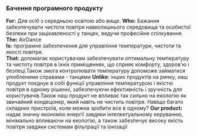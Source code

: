 ### Бачення програмного продукту

**For:** Для осіб з середньою освітою або вище.
**Who:** Бажання забезпечувати чистоти повітря навколишнього середовища та особистої безпеки при зацікавленості у танцях, ведучи професійне спілкування. 
**The:** AirDance  
**Is:** програмне забезпечення для управління температури, чистоти та якості повітря.    
**That:** допомагає користувачам забезпечувати оптимальну температуру та чистоту повітря в їхніх приміщеннях, що сприяє комфорту, здоров'ю і безпеці.Також змога контролювати температуру допоможе займатися улюбленими справами - танцями
**Unlike:** інших продуктів на ринку, наш продукт поєднує в собі функції управління температурою і якістю повітря в одному рішенні, забезпечуючи ефективність і зручність для користувачів.Також наш продукт не впливає так сильно на екологію як звичайний кондецонер, який навіть не чистить повітря. Навіщо багато складних пристроїв, коли можна зробити все в одному?
**Our product:** надає значну економію енергії завдяки інтелектуальному керуванню, мінімально впливаючи на екологію, а також забезпечує високу якість повітря завдяки системам фільтрації та іонізації